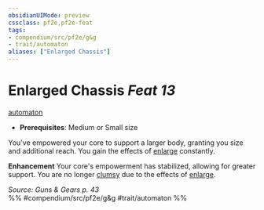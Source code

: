 ```yaml
---
obsidianUIMode: preview
cssclass: pf2e,pf2e-feat
tags:
- compendium/src/pf2e/g&g
- trait/automaton
aliases: ["Enlarged Chassis"]
---
```

# Enlarged Chassis  *Feat 13*  
[automaton](automaton-g-g.md "Automaton Ancestry & Heritage Trait")  

- **Prerequisites**: Medium or Small size

You've empowered your core to support a larger body, granting you size and additional reach. You gain the effects of [enlarge](enlarge.md) constantly.

**Enhancement** Your core's empowerment has stabilized, allowing for greater support. You are no longer [clumsy](conditions.md#Clumsy) due to the effects of [enlarge](enlarge.md).

*Source: Guns & Gears p. 43*  
%% #compendium/src/pf2e/g&g #trait/automaton %%